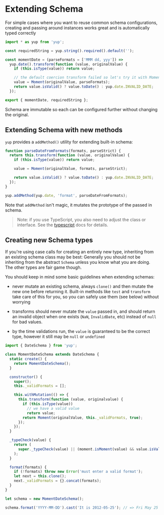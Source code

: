 # Extending Schema

For simple cases where you want to reuse common schema configurations, creating
and passing around instances works great and is automatically typed correctly

```js
import * as yup from 'yup';

const requiredString = yup.string().required().default('');

const momentDate = (parseFormats = ['MMM dd, yyy']) =>
  yup.date().transform(function (value, originalValue) {
    if (this.isType(value)) return value;

    // the default coercion transform failed so let's try it with Moment instead
    value = Moment(originalValue, parseFormats);
    return value.isValid() ? value.toDate() : yup.date.INVALID_DATE;
  });

export { momentDate, requiredString };
```

Schema are immutable so each can be configured further without changing the original.

## Extending Schema with new methods

`yup` provides a `addMethod()` utility for extending built-in schema:

```js
function parseDateFromFormats(formats, parseStrict) {
  return this.transform(function (value, originalValue) {
    if (this.isType(value)) return value;

    value = Moment(originalValue, formats, parseStrict);

    return value.isValid() ? value.toDate() : yup.date.INVALID_DATE;
  });
}

yup.addMethod(yup.date, 'format', parseDateFromFormats);
```

Note that `addMethod` isn't magic, it mutates the prototype of the passed in schema.

> Note: if you use TypeScript, you also need to adjust the class or interface.
> See the [typescript](./../README.md#typescript-integration) docs for details.

## Creating new Schema types

If you're using case calls for creating an entirely new type, inheriting from
an existing schema class may be best: Generally you should not be inheriting from
the abstract `Schema` unless you know what you are doing. The other types are fair game though.

You should keep in mind some basic guidelines when extending schemas:

- never mutate an existing schema, always `clone()` and then mutate the new one before returning it.
  Built-in methods like `test` and `transform` take care of this for you, so you can safely use them (see below) without worrying

- transforms should never mutate the `value` passed in, and should return an invalid object when one exists
  (`NaN`, `InvalidDate`, etc) instead of `null` for bad values.

- by the time validations run, the `value` is guaranteed to be the correct type, however it still may
  be `null` or `undefined`

```js
import { DateSchema } from 'yup';

class MomentDateSchema extends DateSchema {
  static create() {
    return MomentDateSchema();
  }

  constructor() {
    super();
    this._validFormats = [];

    this.withMutation(() => {
      this.transform(function (value, originalvalue) {
        if (this.isType(value))
          // we have a valid value
          return value;
        return Moment(originalValue, this._validFormats, true);
      });
    });
  }

  _typeCheck(value) {
    return (
      super._typeCheck(value) || (moment.isMoment(value) && value.isValid())
    );
  }

  format(formats) {
    if (!formats) throw new Error('must enter a valid format');
    let next = this.clone();
    next._validFormats = {}.concat(formats);
  }
}

let schema = new MomentDateSchema();

schema.format('YYYY-MM-DD').cast('It is 2012-05-25'); // => Fri May 25 2012 00:00:00 GMT-0400 (Eastern Daylight Time)
```

